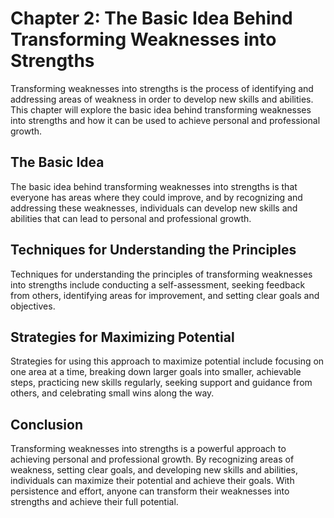 Chapter 2: The Basic Idea Behind Transforming Weaknesses into Strengths
=======================================================================

Transforming weaknesses into strengths is the process of identifying and addressing areas of weakness in order to develop new skills and abilities. This chapter will explore the basic idea behind transforming weaknesses into strengths and how it can be used to achieve personal and professional growth.

The Basic Idea
--------------

The basic idea behind transforming weaknesses into strengths is that everyone has areas where they could improve, and by recognizing and addressing these weaknesses, individuals can develop new skills and abilities that can lead to personal and professional growth.

Techniques for Understanding the Principles
-------------------------------------------

Techniques for understanding the principles of transforming weaknesses into strengths include conducting a self-assessment, seeking feedback from others, identifying areas for improvement, and setting clear goals and objectives.

Strategies for Maximizing Potential
-----------------------------------

Strategies for using this approach to maximize potential include focusing on one area at a time, breaking down larger goals into smaller, achievable steps, practicing new skills regularly, seeking support and guidance from others, and celebrating small wins along the way.

Conclusion
----------

Transforming weaknesses into strengths is a powerful approach to achieving personal and professional growth. By recognizing areas of weakness, setting clear goals, and developing new skills and abilities, individuals can maximize their potential and achieve their goals. With persistence and effort, anyone can transform their weaknesses into strengths and achieve their full potential.
